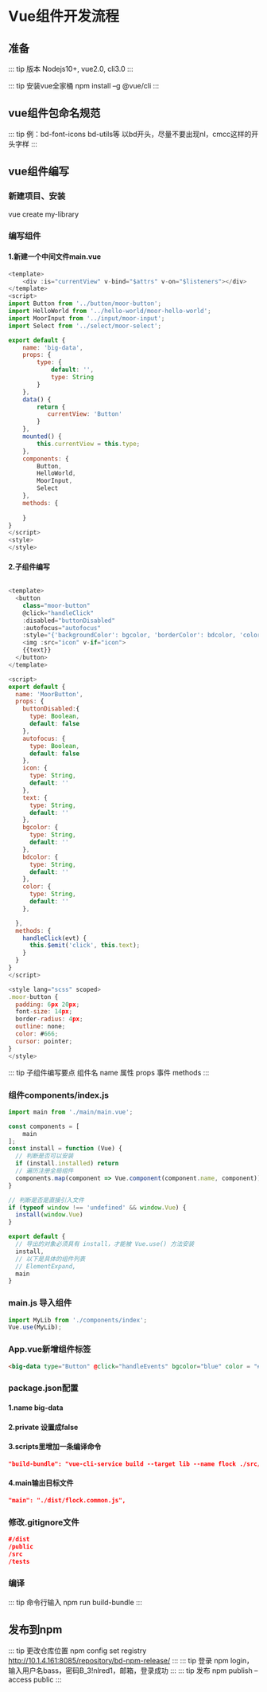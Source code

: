 # Vue组件开发流程

## 准备

::: tip 版本
Nodejs10+, vue2.0, cli3.0
:::

::: tip 安装vue全家桶
npm install –g @vue/cli 
:::

## vue组件包命名规范
::: tip
例：bd-font-icons bd-utils等
以bd开头，尽量不要出现nl，cmcc这样的开头字样
:::

## vue组件编写
### 新建项目、安装
   vue create my-library
### 编写组件
#### 1.新建一个中间文件main.vue

``` js
<template>
    <div :is="currentView" v-bind="$attrs" v-on="$listeners"></div>
</template>
<script>
import Button from '../button/moor-button';
import HelloWorld from '../hello-world/moor-hello-world';
import MoorInput from '../input/moor-input';
import Select from '../select/moor-select';

export default {
    name: 'big-data',
    props: {
        type: {
            default: '',
            type: String
        }
    },
    data() {
        return {
           currentView: 'Button'
        }
    },
    mounted() {
        this.currentView = this.type;
    },
    components: {
        Button,
        HelloWorld,
        MoorInput,
        Select
    },
    methods: {
       
    }
}
</script>
<style>
</style>

```

#### 2.子组件编写

``` js

<template>
  <button
    class="moor-button"
    @click="handleClick"
    :disabled="buttonDisabled"
    :autofocus="autofocus"
    :style="{'backgroundColor': bgcolor, 'borderColor': bdcolor, 'color': color}">
    <img :src="icon" v-if="icon">
    {{text}}
  </button>
</template>

<script>
export default {
  name: 'MoorButton',
  props: {
    buttonDisabled:{
      type: Boolean,
      default: false
    },
    autofocus: {
      type: Boolean,
      default: false
    },
    icon: {
      type: String,
      default: ''
    },
    text: {
      type: String,
      default: ''
    },
    bgcolor: {
      type: String,
      default: ''
    },
    bdcolor: {
      type: String,
      default: ''
    },
    color: {
      type: String,
      default: ''
    },

  },
  methods: {
    handleClick(evt) {
      this.$emit('click', this.text);
    }
  }
}
</script>

<style lang="scss" scoped>
.moor-button {
  padding: 6px 20px;
  font-size: 14px;
  border-radius: 4px;
  outline: none;
  color: #666;
  cursor: pointer;
}
</style>

```
::: tip 子组件编写要点
组件名 name
属性 props
事件 methods
:::

### 组件components/index.js
```  js
import main from './main/main.vue';

const components = [
    main
];
const install = function (Vue) {
  // 判断是否可以安装
  if (install.installed) return
  // 遍历注册全局组件
  components.map(component => Vue.component(component.name, component))
}

// 判断是否是直接引入文件
if (typeof window !== 'undefined' && window.Vue) {
  install(window.Vue)
}

export default {
  // 导出的对象必须具有 install，才能被 Vue.use() 方法安装
  install,
  // 以下是具体的组件列表
  // ElementExpand,
  main
}

```

### main.js 导入组件
``` js
import MyLib from './components/index';
Vue.use(MyLib);
```

### App.vue新增组件标签
``` html
<big-data type="Button" @click="handleEvents" bgcolor="blue" color = "#fff" text="我是按钮"></big-data>
```
### package.json配置
#### 1.name big-data
#### 2.private 设置成false
#### 3.scripts里增加一条编译命令
``` json
"build-bundle": "vue-cli-service build --target lib --name flock ./src/components/index.js"
```
#### 4.main输出目标文件
``` json
"main": "./dist/flock.common.js",
```
### 修改.gitignore文件
``` json
#/dist
/public
/src
/tests
```

### 编译
::: tip 命令行输入
npm run build-bundle
:::

## 发布到npm
::: tip 更改仓库位置
npm config set registry http://10.1.4.161:8085/repository/bd-npm-release/
:::
::: tip 登录
npm login，输入用户名bass，密码B_3!nlred1，邮箱，登录成功
:::
::: tip 发布
npm publish –access public
:::


